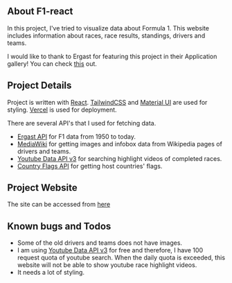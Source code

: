 ## About F1-react

In this project, I've tried to visualize data about Formula 1. This website includes information about races, race results, standings, drivers and teams.

I would like to thank to Ergast for featuring this project in their Application gallery! You can check [this](https://ergast.com/mrd/gallery/#f1_react) out.

## Project Details

Project is written with [React](https://reactjs.org/). [TailwindCSS](https://tailwindcss.com/) and [Material UI](https://mui.com/) are used for styling.  [Vercel](https://vercel.com/) is used for deployment.

There are several API's that I used for fetching data.

- [Ergast API](http://ergast.com/mrd/) for F1 data from 1950 to today.
- [MediaWiki](https://www.mediawiki.org/wiki/API:Main_page) for getting images and infobox data from Wikipedia pages of drivers and teams.
- [Youtube Data API v3](https://developers.google.com/youtube/v3) for searching highlight videos of completed races.
- [Country Flags API](https://countryflagsapi.com) for getting host countries' flags.

## Project Website
The site can be accessed from [here](https://f1-react.vercel.app/)

## Known bugs and Todos

- Some of the old drivers and teams does not have images.
- I am using [Youtube Data API v3](https://developers.google.com/youtube/v3) for free and therefore, I have 100 request quota of youtube search. When the daily quota is exceeded, this website will not be able to show youtube race highlight videos.
- It needs a lot of styling.